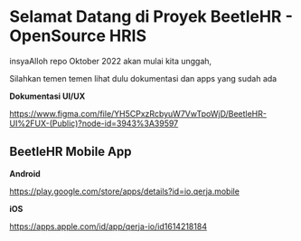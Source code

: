 # Selamat Datang di Proyek BeetleHR - OpenSource HRIS
insyaAlloh repo Oktober 2022 akan mulai kita unggah, 

Silahkan temen temen lihat dulu dokumentasi dan apps yang sudah ada


**Dokumentasi UI/UX**

https://www.figma.com/file/YH5CPxzRcbyuW7VwTpoWjD/BeetleHR-UI%2FUX-(Public)?node-id=3943%3A39597



## BeetleHR Mobile App

**Android**

https://play.google.com/store/apps/details?id=io.qerja.mobile

**iOS**

https://apps.apple.com/id/app/qerja-io/id1614218184
